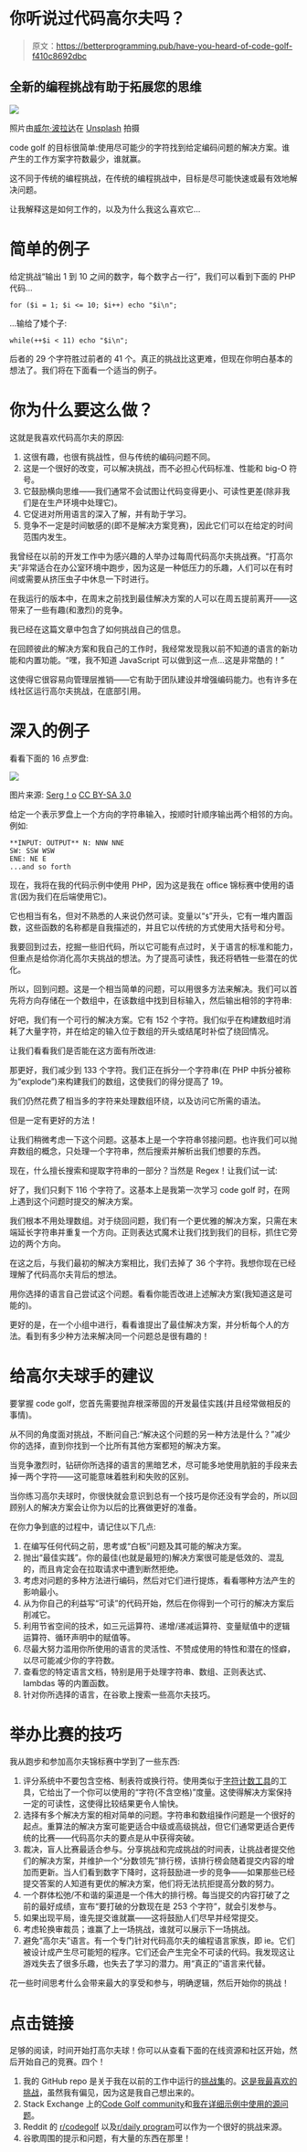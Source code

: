 # 你听说过代码高尔夫吗？

> 原文：<https://betterprogramming.pub/have-you-heard-of-code-golf-f410c8692dbc>

## 全新的编程挑战有助于拓展您的思维

![](img/36a584e6d2836d4f44aba667a5b6421f.png)

照片由[威尔·波拉达](https://unsplash.com/@will0629?utm_source=unsplash&utm_medium=referral&utm_content=creditCopyText)在 [Unsplash](https://unsplash.com/?utm_source=unsplash&utm_medium=referral&utm_content=creditCopyText) 拍摄

code golf 的目标很简单:使用尽可能少的字符找到给定编码问题的解决方案。谁产生的工作方案字符数最少，谁就赢。

这不同于传统的编程挑战，在传统的编程挑战中，目标是尽可能快速或最有效地解决问题。

让我解释这是如何工作的，以及为什么我这么喜欢它…

# 简单的例子

给定挑战“输出 1 到 10 之间的数字，每个数字占一行”，我们可以看到下面的 PHP 代码…

```
for ($i = 1; $i <= 10; $i++) echo "$i\n";
```

…输给了矮个子:

```
while(++$i < 11) echo "$i\n";
```

后者的 29 个字符胜过前者的 41 个。真正的挑战比这更难，但现在你明白基本的想法了。我们将在下面看一个适当的例子。

# 你为什么要这么做？

这就是我喜欢代码高尔夫的原因:

1.  这很有趣，也很有挑战性，但与传统的编码问题不同。
2.  这是一个很好的改变，可以解决挑战，而不必担心代码标准、性能和 big-O 符号。
3.  它鼓励横向思维——我们通常不会试图让代码变得更小、可读性更差(除非我们是在生产环境中处理它)。
4.  它促进对所用语言的深入了解，并有助于学习。
5.  竞争不一定是时间敏感的(即不是解决方案竞赛)，因此它们可以在给定的时间范围内发生。

我曾经在以前的开发工作中为感兴趣的人举办过每周代码高尔夫挑战赛。“打高尔夫”非常适合在办公室环境中跑步，因为这是一种低压力的乐趣，人们可以在有时间或需要从挤压虫子中休息一下时进行。

在我运行的版本中，在周末之前找到最佳解决方案的人可以在周五提前离开——这带来了一些有趣(和激烈)的竞争。

我已经在这篇文章中包含了如何挑战自己的信息。

在回顾彼此的解决方案和我自己的工作时，我经常发现我以前不知道的语言的新功能和内置功能。“嘿，我不知道 JavaScript 可以做到这一点…这是非常酷的！”

这使得它很容易向管理层推销——它有助于团队建设并增强编码能力。也有许多在线社区运行高尔夫挑战，在底部引用。

# 深入的例子

看看下面的 16 点罗盘:

![](img/9860d473670a53382e6a1d1223115eaa.png)

图片来源: [Serg！o](https://commons.wikimedia.org/wiki/File:Compass_Rose_English_North.svg) [CC BY-SA 3.0](https://creativecommons.org/licenses/by-sa/3.0/)

给定一个表示罗盘上一个方向的字符串输入，按顺时针顺序输出两个相邻的方向。例如:

```
**INPUT: OUTPUT** N: NNW NNE
SW: SSW WSW
ENE: NE E
...and so forth
```

现在，我将在我的代码示例中使用 PHP，因为这是我在 office 锦标赛中使用的语言(因为我们在后端使用它)。

它也相当有名，但对不熟悉的人来说仍然可读。变量以“`$`”开头，它有一堆内置函数，这些函数的名称都是自我描述的，并且它以传统的方式使用大括号和分号。

我要回到过去，挖掘一些旧代码，所以它可能有点过时，关于语言的标准和能力，但重点是给你消化高尔夫挑战的想法。为了提高可读性，我还将牺牲一些潜在的优化。

所以，回到问题。这是一个相当简单的问题，可以用很多方法来解决。我们可以首先将方向存储在一个数组中，在该数组中找到目标输入，然后输出相邻的字符串:

好吧，我们有一个可行的解决方案。它有 152 个字符。我们似乎在构建数组时消耗了大量字符，并在给定的输入位于数组的开头或结尾时补偿了绕回情况。

让我们看看我们是否能在这方面有所改进:

那更好，我们减少到 133 个字符。我们正在拆分一个字符串(在 PHP 中拆分被称为“explode”)来构建我们的数组，这使我们的得分提高了 19。

我们仍然花费了相当多的字符来处理数组环绕，以及访问它所需的语法。

但是一定有更好的方法！

让我们稍微考虑一下这个问题。这基本上是一个字符串邻接问题。也许我们可以抛弃数组的概念，只处理一个字符串，然后搜索并解析出我们想要的东西。

现在，什么擅长搜索和提取字符串的一部分？当然是 Regex！让我们试一试:

好了，我们只剩下 116 个字符了。这基本上是我第一次学习 code golf 时，在网上遇到这个问题时提交的解决方案。

我们根本不用处理数组。对于绕回问题，我们有一个更优雅的解决方案，只需在末端延长字符串并重复一个方向。正则表达式魔术让我们找到我们的目标，抓住它旁边的两个方向。

在这之后，与我们最初的解决方案相比，我们去掉了 36 个字符。我想你现在已经理解了代码高尔夫背后的想法。

用你选择的语言自己尝试这个问题。看看你能否改进上述解决方案(我知道这是可能的)。

更好的是，在一个小组中进行，看看谁提出了最佳解决方案，并分析每个人的方法。看到有多少种方法来解决同一个问题总是很有趣的！

# 给高尔夫球手的建议

要掌握 code golf，您首先需要抛弃根深蒂固的开发最佳实践(并且经常做相反的事情)。

从不同的角度面对挑战，不断问自己:“解决这个问题的另一种方法是什么？”减少你的选择，直到你找到一个比所有其他方案都短的解决方案。

当竞争激烈时，钻研你所选择的语言的黑暗艺术，尽可能多地使用肮脏的手段来去掉一两个字符——这可能意味着胜利和失败的区别。

当你练习高尔夫球时，你很快就会意识到总有一个技巧是你还没有学会的，所以回顾别人的解决方案会让你为以后的比赛做更好的准备。

在你力争到底的过程中，请记住以下几点:

1.  在编写任何代码之前，思考或“白板”问题及其可能的解决方案。
2.  抛出“最佳实践”。你的最佳(也就是最短的)解决方案很可能是低效的、混乱的，而且肯定会在拉取请求中遭到断然拒绝。
3.  考虑对问题的多种方法进行编码，然后对它们进行提炼，看看哪种方法产生的影响最小。
4.  从为你自己的利益写“可读”的代码开始，然后在你得到一个可行的解决方案后削减它。
5.  利用节省空间的技术，如三元运算符、递增/递减运算符、变量赋值中的逻辑运算符、循环声明中的赋值等。
6.  尽最大努力滥用你所使用的语言的灵活性、不赞成使用的特性和潜在的怪癖，以尽可能减少你的字符数。
7.  查看您的特定语言文档，特别是用于处理字符串、数组、正则表达式、lambdas 等的内置函数。
8.  针对你所选择的语言，在谷歌上搜索一些高尔夫技巧。

# 举办比赛的技巧

我从跑步和参加高尔夫锦标赛中学到了一些东西:

1.  评分系统中不要包含空格、制表符或换行符。使用类似于[字符计数工具](https://charactercounttool.com/)的工具，它给出了一个你可以使用的“字符(不含空格)”度量。这使得解决方案保持一定的可读性，这使得比较结果更令人愉快。
2.  选择有多个解决方案的相对简单的问题。字符串和数组操作问题是一个很好的起点。重算法的解决方案可能更适合中级或高级挑战，但它们通常更适合更传统的比赛——代码高尔夫的要点是从中获得突破。
3.  裁决，盲人比赛最适合参与。分享挑战和完成挑战的时间表，让挑战者提交他们的解决方案，并维护一个“分数领先”排行榜，该排行榜会随着提交内容的增加而更新。当人们看到数字下降时，这将鼓励进一步的竞争——如果那些已经提交答案的人知道有更优的解决方案，他们将无法抗拒提高分数的努力。
4.  一个群体松弛/不和谐的渠道是一个伟大的排行榜。每当提交的内容打破了之前的最好成绩，宣布“要打破的分数现在是 253 个字符”，就会引发参与。
5.  如果出现平局，谁先提交谁就赢——这将鼓励人们尽早并经常提交。
6.  考虑轮换审裁员；谁赢了上一场挑战，谁就可以展示下一场挑战。
7.  避免“高尔夫”语言。有一个专门针对代码高尔夫的编程语言家族，即 ie。它们被设计成产生尽可能短的程序。它们还会产生完全不可读的代码。我发现这让游戏失去了很多乐趣，也失去了学习的潜力。用“真正的”语言来代替。

花一些时间思考什么会带来最大的享受和参与，明确逻辑，然后开始你的挑战！

# 点击链接

足够的阅读，时间开始打高尔夫球！你可以从查看下面的在线资源和社区开始，然后开始自己的竞赛。四个！

1.  我的 GitHub repo 是关于我在以前的工作中运行的[挑战集](https://github.com/kld87/code-golf)的。[这是我最喜欢的挑战](https://github.com/kld87/code-golf/blob/master/week11/week11.md)，虽然我有偏见，因为这是我自己想出来的。
2.  Stack Exchange 上的[Code Golf community](https://codegolf.stackexchange.com/)和[我在详细示例中使用的源问题](https://codegolf.stackexchange.com/questions/116507/turn-me-22-5-with-a-rose/116519)。
3.  Reddit 的 [r/codegolf](https://www.reddit.com/r/codegolf/) 以及[r/daily program](https://www.reddit.com/r/dailyprogrammer/)可以作为一个很好的挑战来源。
4.  谷歌周围的提示和问题，有大量的东西在那里！